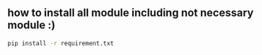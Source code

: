 ## how to install all module including not necessary module :)
```cmd
pip install -r requirement.txt
```